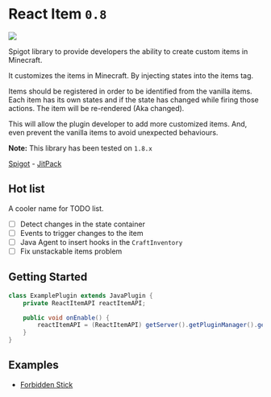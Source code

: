 # React Item `0.8`
[![](https://jitpack.io/v/iHDeveloper/ReactItem.svg)](https://jitpack.io/#iHDeveloper/ReactItem)

Spigot library to provide developers the ability to create custom items in Minecraft.

It customizes the items in Minecraft. By injecting states into the items tag.

Items should be registered in order to be identified from the vanilla items.
Each item has its own states and if the state has changed while firing those actions. The item will be re-rendered (Aka changed).

This will allow the plugin developer to add more customized items.
And, even prevent the vanilla items to avoid unexpected behaviours.

**Note:** This library has been tested on `1.8.x`

[Spigot](https://www.spigotmc.org/resources/lib-react-gui.91047/) - [JitPack](https://jitpack.io/#iHDeveloper/ReactItem/v0.8)

## Hot list
A cooler name for TODO list.
- [ ] Detect changes in the state container
- [ ] Events to trigger changes to the item
- [ ] Java Agent to insert hooks in the `CraftInventory`
- [ ] Fix unstackable items problem

## Getting Started
```java
class ExamplePlugin extends JavaPlugin {
    private ReactItemAPI reactItemAPI;

    public void onEnable() {
        reactItemAPI = (ReactItemAPI) getServer().getPluginManager().getPlugin("ReactItem");   
    }
}
```

## Examples
- [Forbidden Stick](https://github.com/iHDeveloper/ReactItem/blob/master/test/src/main/java/me/ihdeveloper/react/item/test/item/ForbiddenStick.java)

